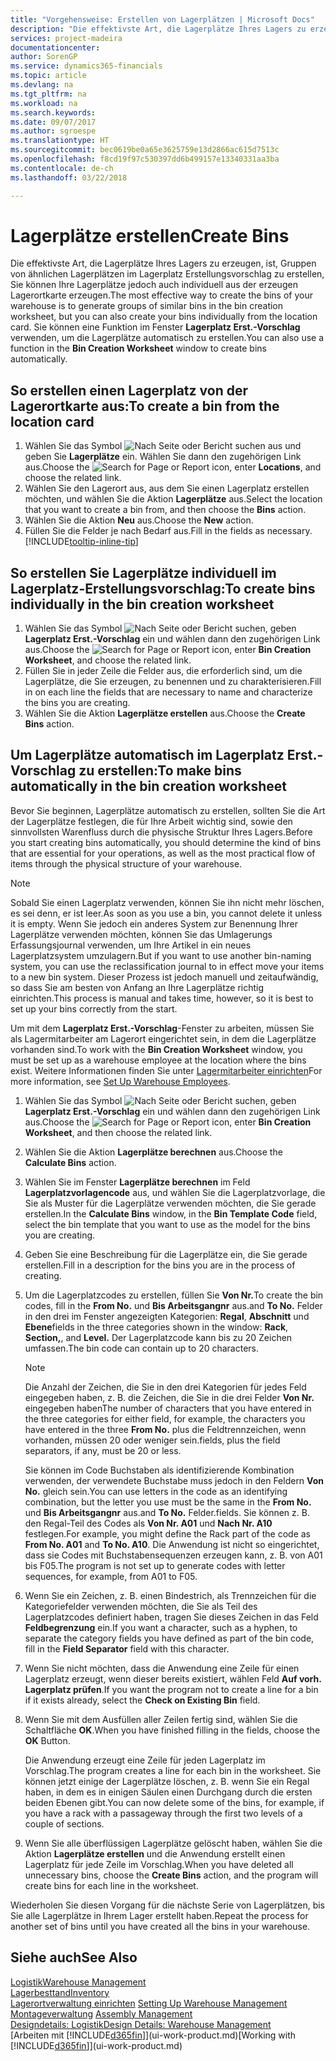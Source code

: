 ```yaml
---
title: "Vorgehensweise: Erstellen von Lagerplätzen | Microsoft Docs"
description: "Die effektivste Art, die Lagerplätze Ihres Lagers zu erzeugen, ist, Gruppen von ähnlichen Lagerplätzen im Lagerplatz Erstellungsvorschlag zu erstellen, Sie können Ihre Lagerplätze jedoch auch individuell erzeugen."
services: project-madeira
documentationcenter: 
author: SorenGP
ms.service: dynamics365-financials
ms.topic: article
ms.devlang: na
ms.tgt_pltfrm: na
ms.workload: na
ms.search.keywords: 
ms.date: 09/07/2017
ms.author: sgroespe
ms.translationtype: HT
ms.sourcegitcommit: bec0619be0a65e3625759e13d2866ac615d7513c
ms.openlocfilehash: f8cd19f97c530397dd6b499157e13340331aa3ba
ms.contentlocale: de-ch
ms.lasthandoff: 03/22/2018

---
```

# <a name="create-bins"></a><span data-ttu-id="c2c0a-103">Lagerplätze erstellen</span><span class="sxs-lookup"><span data-stu-id="c2c0a-103">Create Bins</span></span>
<span data-ttu-id="c2c0a-104">Die effektivste Art, die Lagerplätze Ihres Lagers zu erzeugen, ist, Gruppen von ähnlichen Lagerplätzen im Lagerplatz Erstellungsvorschlag zu erstellen, Sie können Ihre Lagerplätze jedoch auch individuell aus der erzeugen Lagerortkarte erzeugen.</span><span class="sxs-lookup"><span data-stu-id="c2c0a-104">The most effective way to create the bins of your warehouse is to generate groups of similar bins in the bin creation worksheet, but you can also create your bins individually from the location card.</span></span> <span data-ttu-id="c2c0a-105">Sie können eine Funktion im Fenster **Lagerplatz Erst.-Vorschlag** verwenden, um die Lagerplätze automatisch zu erstellen.</span><span class="sxs-lookup"><span data-stu-id="c2c0a-105">You can also use a function in the **Bin Creation Worksheet** window to create bins automatically.</span></span>  

## <a name="to-create-a-bin-from-the-location-card"></a><span data-ttu-id="c2c0a-106">So erstellen einen Lagerplatz von der Lagerortkarte aus:</span><span class="sxs-lookup"><span data-stu-id="c2c0a-106">To create a bin from the location card</span></span>  
1.  <span data-ttu-id="c2c0a-107">Wählen Sie das Symbol ![Nach Seite oder Bericht suchen](media/ui-search/search_small.png "Nach Seite oder Bericht suchen") aus und geben Sie **Lagerplätze** ein. Wählen Sie dann den zugehörigen Link aus.</span><span class="sxs-lookup"><span data-stu-id="c2c0a-107">Choose the ![Search for Page or Report](media/ui-search/search_small.png "Search for Page or Report icon") icon, enter **Locations**, and choose the related link.</span></span>  
2.  <span data-ttu-id="c2c0a-108">Wählen Sie den Lagerort aus, aus dem Sie einen Lagerplatz erstellen möchten, und wählen Sie die Aktion **Lagerplätze** aus.</span><span class="sxs-lookup"><span data-stu-id="c2c0a-108">Select the location that you want to create a bin from, and then choose the **Bins** action.</span></span>  
3. <span data-ttu-id="c2c0a-109">Wählen Sie die Aktion **Neu** aus.</span><span class="sxs-lookup"><span data-stu-id="c2c0a-109">Choose the **New** action.</span></span>
4. <span data-ttu-id="c2c0a-110">Füllen Sie die Felder je nach Bedarf aus.</span><span class="sxs-lookup"><span data-stu-id="c2c0a-110">Fill in the fields as necessary.</span></span> [!INCLUDE[tooltip-inline-tip](includes/tooltip-inline-tip_md.md)]  

## <a name="to-create-bins-individually-in-the-bin-creation-worksheet"></a><span data-ttu-id="c2c0a-111">So erstellen Sie Lagerplätze individuell im Lagerplatz-Erstellungsvorschlag:</span><span class="sxs-lookup"><span data-stu-id="c2c0a-111">To create bins individually in the bin creation worksheet</span></span>  
1.  <span data-ttu-id="c2c0a-112">Wählen Sie das Symbol ![Nach Seite oder Bericht suchen](media/ui-search/search_small.png "Nach Seite oder Bericht suchen"), geben **Lagerplatz Erst.-Vorschlag** ein und wählen dann den zugehörigen Link aus.</span><span class="sxs-lookup"><span data-stu-id="c2c0a-112">Choose the ![Search for Page or Report](media/ui-search/search_small.png "Search for Page or Report icon") icon, enter **Bin Creation Worksheet**, and choose the related link.</span></span>  
2.  <span data-ttu-id="c2c0a-113">Füllen Sie in jeder Zeile die Felder aus, die erforderlich sind, um die Lagerplätze, die Sie erzeugen, zu benennen und zu charakterisieren.</span><span class="sxs-lookup"><span data-stu-id="c2c0a-113">Fill in on each line the fields that are necessary to name and characterize the bins you are creating.</span></span>  
3.  <span data-ttu-id="c2c0a-114">Wählen Sie die Aktion **Lagerplätze erstellen** aus.</span><span class="sxs-lookup"><span data-stu-id="c2c0a-114">Choose the **Create Bins** action.</span></span>  

## <a name="to-make-bins-automatically-in-the-bin-creation-worksheet"></a><span data-ttu-id="c2c0a-115">Um Lagerplätze automatisch im Lagerplatz Erst.-Vorschlag zu erstellen:</span><span class="sxs-lookup"><span data-stu-id="c2c0a-115">To make bins automatically in the bin creation worksheet</span></span>  
<span data-ttu-id="c2c0a-116">Bevor Sie beginnen, Lagerplätze automatisch zu erstellen, sollten Sie die Art der Lagerplätze festlegen, die für Ihre Arbeit wichtig sind, sowie den sinnvollsten Warenfluss durch die physische Struktur Ihres Lagers.</span><span class="sxs-lookup"><span data-stu-id="c2c0a-116">Before you start creating bins automatically, you should determine the kind of bins that are essential for your operations, as well as the most practical flow of items through the physical structure of your warehouse.</span></span>  

> [!NOTE]  
>  <span data-ttu-id="c2c0a-117">Sobald Sie einen Lagerplatz verwenden, können Sie ihn nicht mehr löschen, es sei denn, er ist leer.</span><span class="sxs-lookup"><span data-stu-id="c2c0a-117">As soon as you use a bin, you cannot delete it unless it is empty.</span></span> <span data-ttu-id="c2c0a-118">Wenn Sie jedoch ein anderes System zur Benennung Ihrer Lagerplätze verwenden möchten, können Sie das Umlagerungs Erfassungsjournal verwenden, um Ihre Artikel in ein neues Lagerplatzsystem umzulagern.</span><span class="sxs-lookup"><span data-stu-id="c2c0a-118">But if you want to use another bin-naming system, you can use the reclassification journal to in effect move your items to a new bin system.</span></span> <span data-ttu-id="c2c0a-119">Dieser Prozess ist jedoch manuell und zeitaufwändig, so dass Sie am besten von Anfang an Ihre Lagerplätze richtig einrichten.</span><span class="sxs-lookup"><span data-stu-id="c2c0a-119">This process is manual and takes time, however, so it is best to set up your bins correctly from the start.</span></span>  

<span data-ttu-id="c2c0a-120">Um mit dem **Lagerplatz Erst.-Vorschlag**-Fenster zu arbeiten, müssen Sie als Lagermitarbeiter am Lagerort eingerichtet sein, in dem die Lagerplätze vorhanden sind.</span><span class="sxs-lookup"><span data-stu-id="c2c0a-120">To work with the **Bin Creation Worksheet** window, you must be set up as a warehouse employee at the location where the bins exist.</span></span> <span data-ttu-id="c2c0a-121">Weitere Informationen finden Sie unter [Lagermitarbeiter einrichten](warehouse-how-to-set-up-warehouse-employees.md)</span><span class="sxs-lookup"><span data-stu-id="c2c0a-121">For more information, see [Set Up Warehouse Employees](warehouse-how-to-set-up-warehouse-employees.md).</span></span>    

1.  <span data-ttu-id="c2c0a-122">Wählen Sie das Symbol ![Nach Seite oder Bericht suchen](media/ui-search/search_small.png "Nach Seite oder Bericht suchen"), geben **Lagerplatz Erst.-Vorschlag** ein und wählen dann den zugehörigen Link aus.</span><span class="sxs-lookup"><span data-stu-id="c2c0a-122">Choose the ![Search for Page or Report](media/ui-search/search_small.png "Search for Page or Report icon") icon, enter **Bin Creation Worksheet**, and then choose the related link.</span></span>  
2.  <span data-ttu-id="c2c0a-123">Wählen Sie die Aktion **Lagerplätze berechnen** aus.</span><span class="sxs-lookup"><span data-stu-id="c2c0a-123">Choose the **Calculate Bins** action.</span></span>
3. <span data-ttu-id="c2c0a-124">Wählen Sie im Fenster **Lagerplätze berechnen** im Feld **Lagerplatzvorlagencode** aus, und wählen Sie die Lagerplatzvorlage, die Sie als Muster für die Lagerplätze verwenden möchten, die Sie gerade erstellen.</span><span class="sxs-lookup"><span data-stu-id="c2c0a-124">In the **Calculate Bins** window, in the **Bin Template Code** field, select the bin template that you want to use as the model for the bins you are creating.</span></span>
4.  <span data-ttu-id="c2c0a-125">Geben Sie eine Beschreibung für die Lagerplätze ein, die Sie gerade erstellen.</span><span class="sxs-lookup"><span data-stu-id="c2c0a-125">Fill in a description for the bins you are in the process of creating.</span></span>  
5.  <span data-ttu-id="c2c0a-126">Um die Lagerplatzcodes zu erstellen, füllen Sie **Von Nr.**</span><span class="sxs-lookup"><span data-stu-id="c2c0a-126">To create the bin codes, fill in the **From No.**</span></span> <span data-ttu-id="c2c0a-127">und **Bis Arbeitsgangnr** aus.</span><span class="sxs-lookup"><span data-stu-id="c2c0a-127">and **To No.**</span></span> <span data-ttu-id="c2c0a-128">Felder in den drei im Fenster angezeigten Kategorien: **Regal**, **Abschnitt** und **Ebene**</span><span class="sxs-lookup"><span data-stu-id="c2c0a-128">fields in the three categories shown in the window: **Rack**, **Section,**, and **Level.**</span></span> <span data-ttu-id="c2c0a-129">Der Lagerplatzcode kann bis zu 20 Zeichen umfassen.</span><span class="sxs-lookup"><span data-stu-id="c2c0a-129">The bin code can contain up to 20 characters.</span></span>  

    > [!NOTE]  
    >  <span data-ttu-id="c2c0a-130">Die Anzahl der Zeichen, die Sie in den drei Kategorien für jedes Feld eingegeben haben, z. B. die Zeichen, die Sie in die drei Felder **Von Nr.** eingegeben haben</span><span class="sxs-lookup"><span data-stu-id="c2c0a-130">The number of characters that you have entered in the three categories for either field, for example, the characters you have entered in the three **From No.**</span></span> <span data-ttu-id="c2c0a-131">plus die Feldtrennzeichen, wenn vorhanden, müssen 20 oder weniger sein.</span><span class="sxs-lookup"><span data-stu-id="c2c0a-131">fields, plus the field separators, if any, must be 20 or less.</span></span>  

     <span data-ttu-id="c2c0a-132">Sie können im Code Buchstaben als identifizierende Kombination verwenden, der verwendete Buchstabe muss jedoch in den Feldern **Von No.** gleich sein.</span><span class="sxs-lookup"><span data-stu-id="c2c0a-132">You can use letters in the code as an identifying combination, but the letter you use must be the same in the **From No.**</span></span> <span data-ttu-id="c2c0a-133">und **Bis Arbeitsgangnr** aus.</span><span class="sxs-lookup"><span data-stu-id="c2c0a-133">and **To No.**</span></span> <span data-ttu-id="c2c0a-134">Felder.</span><span class="sxs-lookup"><span data-stu-id="c2c0a-134">fields.</span></span> <span data-ttu-id="c2c0a-135">Sie können z. B. den Regal-Teil des Codes als **Von Nr. A01** und **Nach Nr. A10** festlegen.</span><span class="sxs-lookup"><span data-stu-id="c2c0a-135">For example, you might define the Rack part of the code as **From No. A01** and **To No. A10**.</span></span> <span data-ttu-id="c2c0a-136">Die Anwendung ist nicht so eingerichtet, dass sie Codes mit Buchstabensequenzen erzeugen kann, z. B. von A01 bis F05.</span><span class="sxs-lookup"><span data-stu-id="c2c0a-136">The program is not set up to generate codes with letter sequences, for example, from A01 to F05.</span></span>  

6.  <span data-ttu-id="c2c0a-137">Wenn Sie ein Zeichen, z. B. einen Bindestrich, als Trennzeichen für die Kategoriefelder verwenden möchten, die Sie als Teil des Lagerplatzcodes definiert haben, tragen Sie dieses Zeichen in das Feld **Feldbegrenzung** ein.</span><span class="sxs-lookup"><span data-stu-id="c2c0a-137">If you want a character, such as a hyphen, to separate the category fields you have defined as part of the bin code, fill in the **Field Separator** field with this character.</span></span>  
7.  <span data-ttu-id="c2c0a-138">Wenn Sie nicht möchten, dass die Anwendung eine Zeile für einen Lagerplatz erzeugt, wenn dieser bereits existiert, wählen Feld **Auf vorh. Lagerplatz prüfen**.</span><span class="sxs-lookup"><span data-stu-id="c2c0a-138">If you want the program not to create a line for a bin if it exists already, select the **Check on Existing Bin** field.</span></span>  
8. <span data-ttu-id="c2c0a-139">Wenn Sie mit dem Ausfüllen aller Zeilen fertig sind, wählen Sie die Schaltfläche **OK**.</span><span class="sxs-lookup"><span data-stu-id="c2c0a-139">When you have finished filling in the fields, choose the **OK** Button.</span></span>

    <span data-ttu-id="c2c0a-140">Die Anwendung erzeugt eine Zeile für jeden Lagerplatz im Vorschlag.</span><span class="sxs-lookup"><span data-stu-id="c2c0a-140">The program creates a line for each bin in the worksheet.</span></span> <span data-ttu-id="c2c0a-141">Sie können jetzt einige der Lagerplätze löschen, z. B. wenn Sie ein Regal haben, in dem es in einigen Säulen einen Durchgang durch die ersten beiden Ebenen gibt.</span><span class="sxs-lookup"><span data-stu-id="c2c0a-141">You can now delete some of the bins, for example, if you have a rack with a passageway through the first two levels of a couple of sections.</span></span>  

9. <span data-ttu-id="c2c0a-142">Wenn Sie alle überflüssigen Lagerplätze gelöscht haben, wählen Sie die Aktion **Lagerplätze erstellen** und die Anwendung erstellt einen Lagerplatz für jede Zeile im Vorschlag.</span><span class="sxs-lookup"><span data-stu-id="c2c0a-142">When you have deleted all unnecessary bins, choose the **Create Bins** action, and the program will create bins for each line in the worksheet.</span></span>  

<span data-ttu-id="c2c0a-143">Wiederholen Sie diesen Vorgang für die nächste Serie von Lagerplätzen, bis Sie alle Lagerplätze in Ihrem Lager erstellt haben.</span><span class="sxs-lookup"><span data-stu-id="c2c0a-143">Repeat the process for another set of bins until you have created all the bins in your warehouse.</span></span>  

## <a name="see-also"></a><span data-ttu-id="c2c0a-144">Siehe auch</span><span class="sxs-lookup"><span data-stu-id="c2c0a-144">See Also</span></span>  
[<span data-ttu-id="c2c0a-145">Logistik</span><span class="sxs-lookup"><span data-stu-id="c2c0a-145">Warehouse Management</span></span>](warehouse-manage-warehouse.md)  
[<span data-ttu-id="c2c0a-146">Lagerbesttand</span><span class="sxs-lookup"><span data-stu-id="c2c0a-146">Inventory</span></span>](inventory-manage-inventory.md)  
<span data-ttu-id="c2c0a-147">[Lagerortverwaltung einrichten](warehouse-setup-warehouse.md)   </span><span class="sxs-lookup"><span data-stu-id="c2c0a-147">[Setting Up Warehouse Management](warehouse-setup-warehouse.md)   </span></span>  
<span data-ttu-id="c2c0a-148">[Montageverwaltung](assembly-assemble-items.md)  </span><span class="sxs-lookup"><span data-stu-id="c2c0a-148">[Assembly Management](assembly-assemble-items.md)  </span></span>  
[<span data-ttu-id="c2c0a-149">Designdetails: Logistik</span><span class="sxs-lookup"><span data-stu-id="c2c0a-149">Design Details: Warehouse Management</span></span>](design-details-warehouse-management.md)  
<span data-ttu-id="c2c0a-150">[Arbeiten mit [!INCLUDE[d365fin](includes/d365fin_md.md)]](ui-work-product.md)</span><span class="sxs-lookup"><span data-stu-id="c2c0a-150">[Working with [!INCLUDE[d365fin](includes/d365fin_md.md)]](ui-work-product.md)</span></span>

